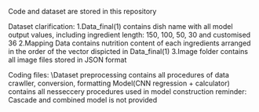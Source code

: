 
Code and dataset are stored in this repository

Dataset clarification:
1.Data_final(1) contains dish name with all model output values, including ingredient length: 150, 100, 50, 30 and customised 36
2.Mapping Data contains nutrition content of each ingredients arranged in the order of the vector dispicted in Data_final(1)
3.Image folder contains all image files stored in JSON format

Coding files:
\Dataset preprocessing contains all procedures of data crawller, conversion, formatting
Model(CNN regression + calculator) contains all nesseccery procedures used in model construction
reminder: Cascade and combined model is not provided

